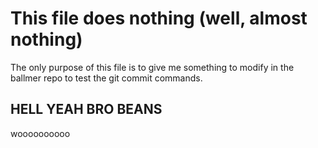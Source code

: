 # This file does nothing (well, almost nothing)

The only purpose of this file is to give me something to modify in the 
ballmer repo to test the git commit commands. 



## HELL YEAH BRO BEANS
woooooooooo
